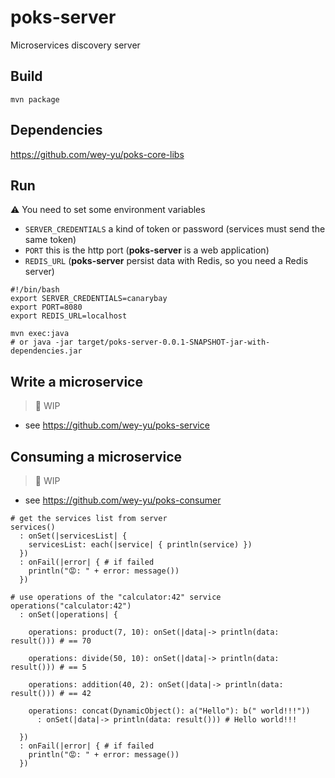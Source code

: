 # poks-server
Microservices discovery server

## Build

```shell
mvn package
```

## Dependencies

https://github.com/wey-yu/poks-core-libs

## Run

⚠️ You need to set some environment variables

- `SERVER_CREDENTIALS` a kind of token or password (services must send the same token)
- `PORT` this is the http port (**poks-server** is a web application)
- `REDIS_URL` (**poks-server** persist data with Redis, so you need a Redis server)

```shell
#!/bin/bash
export SERVER_CREDENTIALS=canarybay
export PORT=8080
export REDIS_URL=localhost

mvn exec:java
# or java -jar target/poks-server-0.0.1-SNAPSHOT-jar-with-dependencies.jar
```

## Write a microservice

> 🚧 WIP

- see https://github.com/wey-yu/poks-service

## Consuming a microservice

> 🚧 WIP

- see https://github.com/wey-yu/poks-consumer

```golo
# get the services list from server
services()
  : onSet(|servicesList| {
    servicesList: each(|service| { println(service) })
  })
  : onFail(|error| { # if failed
    println("😡: " + error: message())
  })

# use operations of the "calculator:42" service
operations("calculator:42")
  : onSet(|operations| {

    operations: product(7, 10): onSet(|data|-> println(data: result())) # == 70

    operations: divide(50, 10): onSet(|data|-> println(data: result())) # == 5

    operations: addition(40, 2): onSet(|data|-> println(data: result())) # == 42

    operations: concat(DynamicObject(): a("Hello"): b(" world!!!"))
      : onSet(|data|-> println(data: result())) # Hello world!!!

  })
  : onFail(|error| { # if failed
    println("😡: " + error: message())
  })
```
